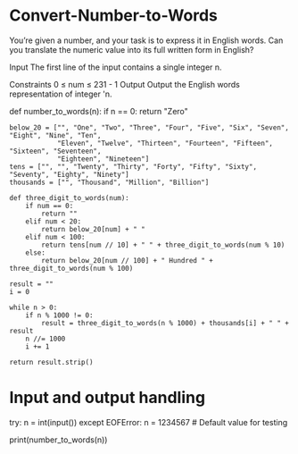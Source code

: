 # Convert-Number-to-Words

You’re given a number, and your task is to express it in English words. Can you translate the numeric value into its full written form in English?

Input
The first line of the input contains a single integer n.

Constraints
0 ≤ num ≤ 231 - 1
Output
Output the English words representation of integer 'n.

def number_to_words(n):
    if n == 0:
        return "Zero"

    below_20 = ["", "One", "Two", "Three", "Four", "Five", "Six", "Seven", "Eight", "Nine", "Ten", 
                "Eleven", "Twelve", "Thirteen", "Fourteen", "Fifteen", "Sixteen", "Seventeen", 
                "Eighteen", "Nineteen"]
    tens = ["", "", "Twenty", "Thirty", "Forty", "Fifty", "Sixty", "Seventy", "Eighty", "Ninety"]
    thousands = ["", "Thousand", "Million", "Billion"]

    def three_digit_to_words(num):
        if num == 0:
            return ""
        elif num < 20:
            return below_20[num] + " "
        elif num < 100:
            return tens[num // 10] + " " + three_digit_to_words(num % 10)
        else:
            return below_20[num // 100] + " Hundred " + three_digit_to_words(num % 100)

    result = ""
    i = 0

    while n > 0:
        if n % 1000 != 0:
            result = three_digit_to_words(n % 1000) + thousands[i] + " " + result
        n //= 1000
        i += 1

    return result.strip()

# Input and output handling
try:
    n = int(input())
except EOFError:
    n = 1234567  # Default value for testing

print(number_to_words(n))
